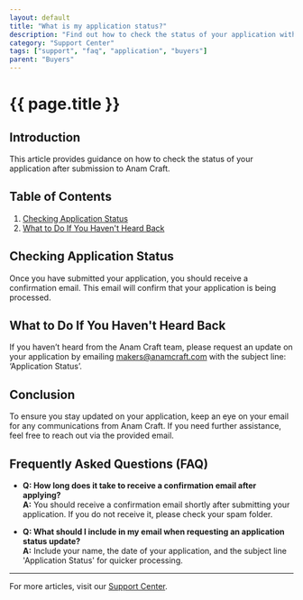 ```yaml
---
layout: default
title: "What is my application status?"
description: "Find out how to check the status of your application with Anam Craft."
category: "Support Center"
tags: ["support", "faq", "application", "buyers"]
parent: "Buyers"
---
```


# {{ page.title }}

## Introduction

This article provides guidance on how to check the status of your application after submission to Anam Craft.

## Table of Contents
1. [Checking Application Status](#checking-application-status)
2. [What to Do If You Haven't Heard Back](#what-to-do-if-you-havent-heard-back)

## Checking Application Status

Once you have submitted your application, you should receive a confirmation email. This email will confirm that your application is being processed.

## What to Do If You Haven't Heard Back

If you haven’t heard from the Anam Craft team, please request an update on your application by emailing [makers@anamcraft.com](mailto:makers@anamcraft.com) with the subject line: ‘Application Status’.

## Conclusion

To ensure you stay updated on your application, keep an eye on your email for any communications from Anam Craft. If you need further assistance, feel free to reach out via the provided email.

## Frequently Asked Questions (FAQ)

- **Q: How long does it take to receive a confirmation email after applying?**  
  **A:** You should receive a confirmation email shortly after submitting your application. If you do not receive it, please check your spam folder.

- **Q: What should I include in my email when requesting an application status update?**  
  **A:** Include your name, the date of your application, and the subject line 'Application Status' for quicker processing.

---

For more articles, visit our [Support Center](https://support.anamcraft.com).